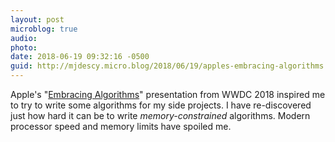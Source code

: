 ```yaml
---
layout: post
microblog: true
audio: 
photo: 
date: 2018-06-19 09:32:16 -0500
guid: http://mjdescy.micro.blog/2018/06/19/apples-embracing-algorithms.html
---
```

Apple's "[Embracing Algorithms](https://developer.apple.com/wwdc18/223)" presentation from WWDC 2018 inspired me to try to write some algorithms for my side projects. I have re-discovered just how hard it can be to write _memory-constrained_ algorithms. Modern processor speed and memory limits have spoiled me. 
